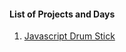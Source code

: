 #### List of Projects and Days

1.  [Javascript Drum Stick](https://sahilister.github.io/30-days-of-Javascript/01%20-%20Javascript%20Drum%20Stick/index.html)



